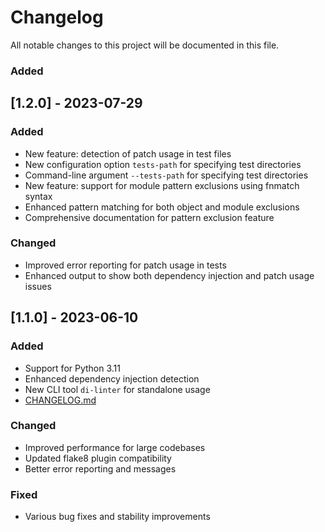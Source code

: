 # Changelog

All notable changes to this project will be documented in this file.

### Added
## [1.2.0] - 2023-07-29

### Added
- New feature: detection of patch usage in test files
- New configuration option `tests-path` for specifying test directories
- Command-line argument `--tests-path` for specifying test directories
- New feature: support for module pattern exclusions using fnmatch syntax
- Enhanced pattern matching for both object and module exclusions
- Comprehensive documentation for pattern exclusion feature

### Changed
- Improved error reporting for patch usage in tests
- Enhanced output to show both dependency injection and patch usage issues

## [1.1.0] - 2023-06-10

### Added
- Support for Python 3.11
- Enhanced dependency injection detection
- New CLI tool `di-linter` for standalone usage
- [CHANGELOG.md](CHANGELOG.md)

### Changed
- Improved performance for large codebases
- Updated flake8 plugin compatibility
- Better error reporting and messages

### Fixed
- Various bug fixes and stability improvements
